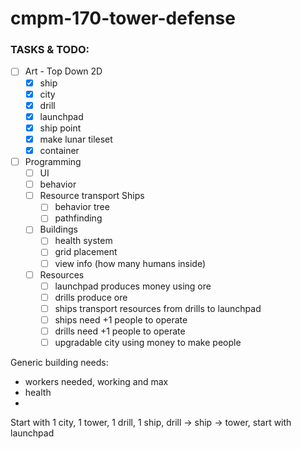 # cmpm-170-tower-defense
### TASKS & TODO: 
- [ ] Art - Top Down 2D
	- [x] ship
	- [x] city
	- [x] drill
	- [x] launchpad
	- [x] ship point
	- [x] make lunar tileset
	- [x] container
- [ ] Programming
	- [ ] UI
	- [ ] behavior
	- [ ] Resource transport Ships
		- [ ] behavior tree
		- [ ] pathfinding 
	- [ ] Buildings
		- [ ] health system
		- [ ] grid placement
		- [ ] view info (how many humans inside)
	- [ ] Resources
		- [ ] launchpad produces money using ore
		- [ ] drills produce ore
		- [ ] ships transport resources from drills to launchpad
		- [ ] ships need +1 people to operate
		- [ ] drills need +1 people to operate
		- [ ] upgradable city using money to make people
		
Generic building needs:
* workers needed, working and max
* health
* 


Start with 1 city, 1 tower, 1 drill, 1 ship, drill -> ship -> tower, start with launchpad
